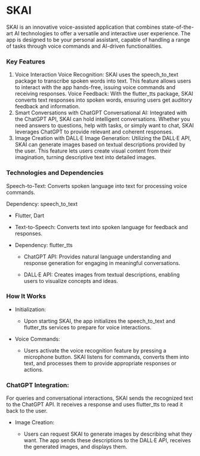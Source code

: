 # SKAI
SKAI is an innovative voice-assisted application that combines state-of-the-art AI technologies to offer a versatile and interactive user experience. The app is designed to be your personal assistant, capable of handling a range of tasks through voice commands and AI-driven functionalities.

### Key Features
1. Voice Interaction
Voice Recognition: SKAI uses the speech_to_text package to transcribe spoken words into text. This feature allows users to interact with the app hands-free, issuing voice commands and receiving responses.
Voice Feedback: With the flutter_tts package, SKAI converts text responses into spoken words, ensuring users get auditory feedback and information.
2. Smart Conversations with ChatGPT
Conversational AI: Integrated with the ChatGPT API, SKAI can hold intelligent conversations. Whether you need answers to questions, help with tasks, or simply want to chat, SKAI leverages ChatGPT to provide relevant and coherent responses.
3. Image Creation with DALL·E
Image Generation: Utilizing the DALL·E API, SKAI can generate images based on textual descriptions provided by the user. This feature lets users create visual content from their imagination, turning descriptive text into detailed images.

### Technologies and Dependencies
Speech-to-Text: Converts spoken language into text for processing voice commands.

Dependency: speech_to_text
- Flutter, Dart

- Text-to-Speech: Converts text into spoken language for feedback and responses.

- Dependency: flutter_tts
  - ChatGPT API: Provides natural language understanding and response generation for engaging in meaningful conversations.

  - DALL·E API: Creates images from textual descriptions, enabling users to visualize concepts and ideas.

### How It Works
- Initialization:

  - Upon starting SKAI, the app initializes the speech_to_text and flutter_tts services to prepare for voice interactions.
- Voice Commands:

  - Users activate the voice recognition feature by pressing a microphone button. SKAI listens for commands, converts them into text, and processes them to provide appropriate responses or actions.
### ChatGPT Integration:

For queries and conversational interactions, SKAI sends the recognized text to the ChatGPT API. It receives a response and uses flutter_tts to read it back to the user.
- Image Creation:

  - Users can request SKAI to generate images by describing what they want. The app sends these descriptions to the DALL·E API, receives the generated images, and displays them.

